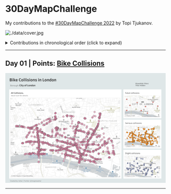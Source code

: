 # 30DayMapChallenge

My contributions to the [#30DayMapChallenge 2022](https://twitter.com/tjukanov/status/1576650170535936001?s=20&t=YH8ZcCe1Mf5W2E-hugYRXg)  by Topi Tjukanov.

![./data/cover.jpg](https://github.com/imagineazhar/30DayMapChallenge2022/blob/main/data/cover.jpg)

<details>
  <summary>Contributions in chronological order (click to expand)</summary>

<!-- toc -->
 
**Maps**

* Day 01: [Points](contributions/Day01_Points)

</details>

***

## Day 01 | Points: [Bike Collisions](https://public.tableau.com/app/profile/m.azhar/viz/BikeCollisionsinLondon30DaysMapChallengePoints/Day_01Points)

![Bike Collisions](contributions/01-Points/01-points.png)

***

